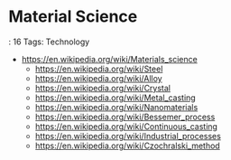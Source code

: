 # Material Science

: 16
Tags: Technology

- https://en.wikipedia.org/wiki/Materials_science
    - https://en.wikipedia.org/wiki/Steel
    - https://en.wikipedia.org/wiki/Alloy
    - https://en.wikipedia.org/wiki/Crystal
    - https://en.wikipedia.org/wiki/Metal_casting
    - https://en.wikipedia.org/wiki/Nanomaterials
    - https://en.wikipedia.org/wiki/Bessemer_process
    - https://en.wikipedia.org/wiki/Continuous_casting
    - https://en.wikipedia.org/wiki/Industrial_processes
    - https://en.wikipedia.org/wiki/Czochralski_method